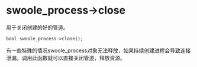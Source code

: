 # **swoole\_process-&gt;close**

用于关闭创建的好的管道。

```
bool swoole_process->close();

```

有一些特殊的情况swoole\_process对象无法释放，如果持续创建进程会导致连接泄漏。调用此函数就可以直接关闭管道，释放资源。



